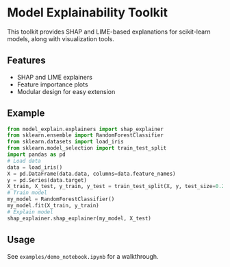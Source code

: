 # Model Explainability Toolkit

This toolkit provides SHAP and LIME-based explanations for scikit-learn models, along with visualization tools.

## Features
- SHAP and LIME explainers
- Feature importance plots
- Modular design for easy extension

## Example
```python
from model_explain.explainers import shap_explainer
from sklearn.ensemble import RandomForestClassifier
from sklearn.datasets import load_iris
from sklearn.model_selection import train_test_split
import pandas as pd
# Load data
data = load_iris()
X = pd.DataFrame(data.data, columns=data.feature_names)
y = pd.Series(data.target)
X_train, X_test, y_train, y_test = train_test_split(X, y, test_size=0.2, random_state=42)
# Train model
my_model = RandomForestClassifier()
my_model.fit(X_train, y_train)
# Explain model
shap_explainer.shap_explainer(my_model, X_test)
```

## Usage
See `examples/demo_notebook.ipynb` for a walkthrough.
